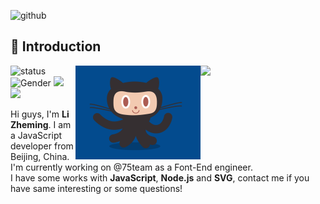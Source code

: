 ![github](https://img.shields.io/badge/GitHub-000000?style=for-the-badge&logo=GitHub&logoColor=white)

## 👋 Introduction

<!--https://user-images.githubusercontent.com/5713670/87202985-820dcb80-c2b6-11ea-9f56-7ec461c497c3.gif-->
<img align='right' src='https://octodex.github.com/images/hula_loop_octodex03.gif' width='200"'>

<img align='right' src='https://raw.githubusercontent.com/aayushgoyal/aayushgoyal/master/github.gif' width='200"'>


![status](https://img.shields.io/badge/status-up-brightgreen) ![Gender](https://img.shields.io/badge/gender-%F0%9F%A4%B5-lightgrey) ![](https://img.shields.io/static/v1?label=wechat&message=secretlzm007&color=7BB32E&logo=wechat) ![](https://visitor-badge.glitch.me/badge?page_id=github.com/lizheming)

Hi guys, I'm **Li Zheming**. I am a JavaScript developer from Beijing, China. I'm currently working on @75team as a Font-End engineer.  
I have some works with **JavaScript**, **Node.js** and **SVG**, contact me if you have same interesting or some questions!

